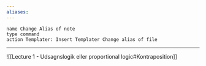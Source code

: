 ```yaml
---
aliases:
---
```


```button
name Change Alias of note
type command
action Templater: Insert Templater Change alias of file
```
---
![[Lecture 1 - Udsagnslogik eller proportional logic#Kontraposition]]
